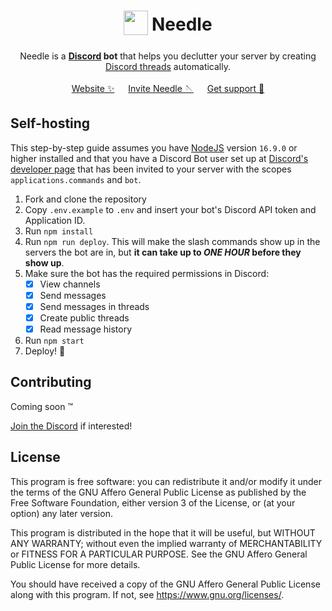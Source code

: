 <div align="center">
   <h1>
      <sub>
         <a href="#"><img src="https://raw.githubusercontent.com/MarcusOtter/discord-needle/main/branding/logo-64x64.png" height="39" width="39"></a>
      </sub>
      Needle
   </h1>
   Needle is a <b><a href="https://discord.com/">Discord</a> bot</b> that helps you declutter your server by creating <a href="https://support.discord.com/hc/en-us/articles/4403205878423-Threads-FAQ">Discord threads</a> automatically.
   <br/><br/>
   <a href="https://needle.gg">Website ✨</a> &emsp; <a href="https://needle.gg/invite">Invite Needle 🪡</a> &emsp; <a href="https://needle.gg/chat">Get support 💬</a>
</div>

## Self-hosting

This step-by-step guide assumes you have [NodeJS](https://nodejs.org/en/) version `16.9.0` or higher installed and that you have a Discord Bot user set up at [Discord's developer page](https://discord.com/developers/applications) that has been invited to your server with the scopes `applications.commands` and `bot`.

1. Fork and clone the repository
2. Copy `.env.example` to `.env` and insert your bot's Discord API token and Application ID.
3. Run `npm install`
4. Run `npm run deploy`. This will make the slash commands show up in the servers the bot are in, but **it can take up to _ONE HOUR_ before they show up**.
5. Make sure the bot has the required permissions in Discord:
    - [x] View channels
    - [x] Send messages
    - [x] Send messages in threads
    - [x] Create public threads
    - [x] Read message history
6. Run `npm start`
7. Deploy! :tada:

## Contributing

Coming soon :tm:

[Join the Discord](https://needle.gg/chat) if interested!

## License

This program is free software: you can redistribute it and/or modify
it under the terms of the GNU Affero General Public License as published by
the Free Software Foundation, either version 3 of the License, or (at
your option) any later version.

This program is distributed in the hope that it will be useful,
but WITHOUT ANY WARRANTY; without even the implied warranty of
MERCHANTABILITY or FITNESS FOR A PARTICULAR PURPOSE. See the
GNU Affero General Public License for more details.

You should have received a copy of the GNU Affero General Public License
along with this program. If not, see <https://www.gnu.org/licenses/>.
